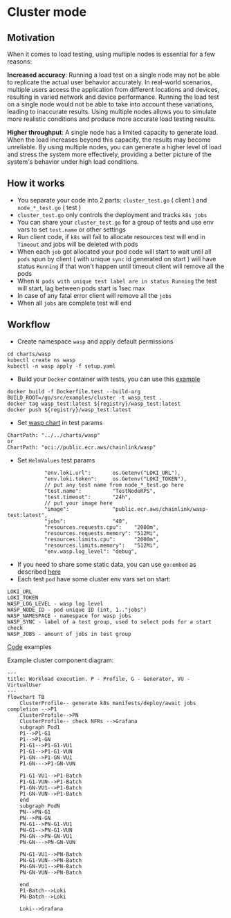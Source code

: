 # Cluster mode

## Motivation

When it comes to load testing, using multiple nodes is essential for a few reasons:

**Increased accuracy**: Running a load test on a single node may not be able to replicate the actual user behavior accurately. In real-world scenarios, multiple users access the application from different locations and devices, resulting in varied network and device performance. Running the load test on a single node would not be able to take into account these variations, leading to inaccurate results. Using multiple nodes allows you to simulate more realistic conditions and produce more accurate load testing results.

**Higher throughput**: A single node has a limited capacity to generate load. When the load increases beyond this capacity, the results may become unreliable. By using multiple nodes, you can generate a higher level of load and stress the system more effectively, providing a better picture of the system's behavior under high load conditions.

## How it works
- You separate your code into 2 parts: `cluster_test.go` ( client ) and `node_*_test.go` ( test )
- `cluster_test.go` only controls the deployment and tracks `k8s jobs`
- You can share your `cluster_test.go` for a group of tests and use env vars to set `test.name` or other settings
- Run client code, if `k8s` will fail to allocate resources test will end in `Timeout` and jobs will be deleted with pods
- When each `job` got allocated your pod code will start to wait until all `pods` spun by client ( with unique `sync` id generated on start ) will have status `Running` if that won't happen until timeout client will remove all the pods
- When `N pods with unique test label are in status Running` the test will start, lag between pods start is 1sec max
- In case of any fatal error client will remove all the `jobs`
- When all `jobs` are complete test will end

## Workflow
- Create namespace `wasp` and apply default permissions
```
cd charts/wasp
kubectl create ns wasp
kubectl -n wasp apply -f setup.yaml
```
- Build your `Docker` container with tests, you can use this [example](Dockerfile.test)
```
docker build -f Dockerfile.test --build-arg BUILD_ROOT=/go/src/examples/cluster -t wasp_test .
docker tag wasp_test:latest ${registry}/wasp_test:latest
docker push ${registry}/wasp_test:latest
```

- Set [wasp chart](charts/wasp) in test params
```
ChartPath: "../../charts/wasp"
or 
ChartPath: "oci://public.ecr.aws/chainlink/wasp"
```
- Set `HelmValues` test params
```
			"env.loki.url":       os.Getenv("LOKI_URL"),
			"env.loki.token":     os.Getenv("LOKI_TOKEN"),
			// put any test name from node_*_test.go here
			"test.name":          "TestNodeRPS",
			"test.timeout":       "24h",
			// put your image here
			"image":              "public.ecr.aws/chainlink/wasp-test:latest",
			"jobs":               "40",
			"resources.requests.cpu":    "2000m",
			"resources.requests.memory": "512Mi",
			"resources.limits.cpu":      "2000m",
			"resources.limits.memory":   "512Mi",
			"env.wasp.log_level": "debug",
```
- If you need to share some static data, you can use `go:embed` as described [here](http://www.inanzzz.com/index.php/post/1rwm/including-and-reading-static-files-with-embed-directive-at-compile-time-in-golang)
- Each test `pod` have some cluster env vars set on start:
```
LOKI_URL
LOKI_TOKEN
WASP_LOG_LEVEL - wasp log level
WASP_NODE_ID - pod unique ID (int, 1.."jobs")
WASP_NAMESPACE - namespace for wasp jobs
WASP_SYNC - label of a test group, used to select pods for a start check
WASP_JOBS - amount of jobs in test group
```

[Code](examples/cluster) examples

Example cluster component diagram:
```mermaid
---
title: Workload execution. P - Profile, G - Generator, VU - VirtualUser
---
flowchart TB
    ClusterProfile-- generate k8s manifests/deploy/await jobs completion -->P1
    ClusterProfile-->PN
    ClusterProfile-- check NFRs -->Grafana
    subgraph Pod1
    P1-->P1-G1
    P1-->P1-GN
    P1-G1-->P1-G1-VU1
    P1-G1-->P1-G1-VUN
    P1-GN-->P1-GN-VU1
    P1-GN--->P1-GN-VUN

    P1-G1-VU1-->P1-Batch
    P1-G1-VUN-->P1-Batch
    P1-GN-VU1-->P1-Batch
    P1-GN-VUN-->P1-Batch
    end
    subgraph PodN
    PN-->PN-G1
    PN-->PN-GN
    PN-G1-->PN-G1-VU1
    PN-G1-->PN-G1-VUN
    PN-GN-->PN-GN-VU1
    PN-GN--->PN-GN-VUN

    PN-G1-VU1-->PN-Batch
    PN-G1-VUN-->PN-Batch
    PN-GN-VU1-->PN-Batch
    PN-GN-VUN-->PN-Batch

    end
    P1-Batch-->Loki
    PN-Batch-->Loki

    Loki-->Grafana

```